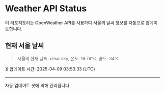 
# Weather API Status

이 리포지토리는 OpenWeather API를 사용하여 서울의 날씨 정보를 자동으로 업데이트합니다.

## 현재 서울 날씨
> 서울의 현재 날씨: clear sky, 온도: 16.76°C, 습도: 34%

⏳ 업데이트 시간: 2025-04-09 03:53:33 (UTC)

---
자동 업데이트 봇에 의해 관리됩니다.
